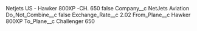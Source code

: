 <?xml version="1.0" encoding="UTF-8"?>
<CustomMetadata xmlns="http://soap.sforce.com/2006/04/metadata" xmlns:xsi="http://www.w3.org/2001/XMLSchema-instance" xmlns:xsd="http://www.w3.org/2001/XMLSchema">
    <label>Netjets US - Hawker 800XP -CH. 650</label>
    <protected>false</protected>
    <values>
        <field>Company__c</field>
        <value xsi:type="xsd:string">NetJets Aviation</value>
    </values>
    <values>
        <field>Do_Not_Combine__c</field>
        <value xsi:type="xsd:boolean">false</value>
    </values>
    <values>
        <field>Exchange_Rate__c</field>
        <value xsi:type="xsd:double">2.02</value>
    </values>
    <values>
        <field>From_Plane__c</field>
        <value xsi:type="xsd:string">Hawker 800XP</value>
    </values>
    <values>
        <field>To_Plane__c</field>
        <value xsi:type="xsd:string">Challenger 650</value>
    </values>
</CustomMetadata>

